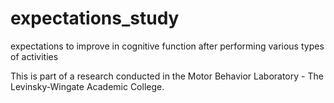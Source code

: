 # expectations_study
expectations to improve in cognitive function after performing various types of activities

This is part of a research conducted in the Motor Behavior Laboratory - The Levinsky-Wingate Academic College. 


